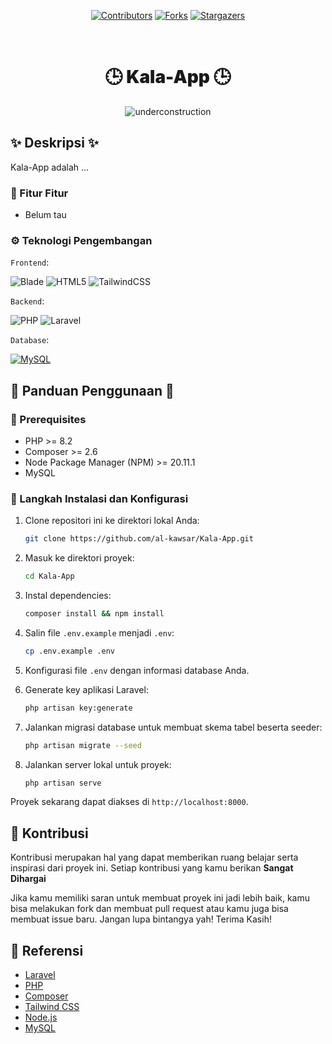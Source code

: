 <div align="center">

[![Contributors][contributors-shield]][contributors-url]
[![Forks][forks-shield]][forks-url]
[![Stargazers][stars-shield]][stars-url]

<br />

<h1 style="font-weight:900" align="center">🕒 Kala-App 🕒</h1>

![underconstruction][underconstruction]

</div>

## ✨ Deskripsi ✨

Kala-App adalah ...

### 🚀 Fitur Fitur

- Belum tau

### ⚙️ Teknologi Pengembangan

`Frontend`:

![Blade]
![HTML5]
![TailwindCSS]
    
`Backend`:

![PHP]
![Laravel]
    
`Database`:

[![MySQL][MySQL]][MySQL-url]

## 📙 Panduan Penggunaan 📙

### 📝 Prerequisites

-   PHP >= 8.2
-   Composer >= 2.6
-   Node Package Manager (NPM) >= 20.11.1
-   MySQL

### 👣 Langkah Instalasi dan Konfigurasi


1. Clone repositori ini ke direktori lokal Anda:

    ```bash
    git clone https://github.com/al-kawsar/Kala-App.git
    ```

2. Masuk ke direktori proyek:

    ```bash
    cd Kala-App
    ```

3. Instal dependencies:

    ```bash
    composer install && npm install
    ```

4. Salin file `.env.example` menjadi `.env`:

    ```bash
    cp .env.example .env
    ```

5. Konfigurasi file `.env` dengan informasi database Anda.

6. Generate key aplikasi Laravel:

    ```bash
    php artisan key:generate
    ```

7. Jalankan migrasi database untuk membuat skema tabel beserta seeder:

    ```bash
    php artisan migrate --seed
    ```

8. Jalankan server lokal untuk proyek:

    ```bash
    php artisan serve
    ```
Proyek sekarang dapat diakses di `http://localhost:8000`.

## 🤝 Kontribusi

Kontribusi merupakan hal yang dapat memberikan ruang belajar serta inspirasi dari proyek ini. Setiap kontribusi yang kamu berikan **Sangat Dihargai**

Jika kamu memiliki saran untuk membuat proyek ini jadi lebih baik, kamu bisa melakukan fork dan membuat pull request atau kamu juga bisa membuat issue baru. Jangan lupa bintangya yah! Terima Kasih!

## 📙 Referensi

-   [Laravel](https://laravel.com/)
-   [PHP](https://www.php.net/)
-   [Composer](https://getcomposer.org/)
-   [Tailwind CSS](https://tailwindcss.com/)
-   [Node.js](https://nodejs.org/en)
-   [MySQL](https://www.mysql.com/)

[HTML5]: https://img.shields.io/badge/html5-%23E34F26.svg?style=for-the-badge&logo=html5&logoColor=white
[Blade]: https://img.shields.io/badge/Blade%20Templates-%23CC0000.svg?style=for-the-badge
[PHP]: https://img.shields.io/badge/php-%23777BB4.svg?style=for-the-badge&logo=php&logoColor=white
[Laravel]: https://img.shields.io/badge/laravel-%23FF2D20.svg?style=for-the-badge&logo=laravel&logoColor=white
[Tailwind-url]: https://tailwindcss.com/
[TailwindCSS]: https://img.shields.io/badge/tailwindcss-0F172A?&style=for-the-badge&logo=tailwindcss&logoColor=61DAFB
[MySQL-url]: https://www.mysql.com/
[MySQL]: https://img.shields.io/badge/MySQL-00000F?style=for-the-badge&logo=mysql&logoColor=white
[NodeJS-url]: https://nodejs.org/en
[NodeJS]: https://img.shields.io/badge/Node.js-43853D?style=for-the-badge&logo=node.js&logoColor=white
[javascript]: https://img.shields.io/badge/JavaScript-F7DF1E?style=for-the-badge&logo=javascript&logoColor=black
[underconstruction]: https://img.shields.io/badge/Status-WIP-FFFF00?style=for-the-badge&logoColor=FFFF00
[contributors-shield]: https://img.shields.io/github/contributors/al-kawsar/Kala-App.svg?style=for-the-badge
[contributors-url]: https://github.com/al-kawsar/Kala-App/graphs/contributors
[forks-shield]: https://img.shields.io/github/forks/al-kawsar/Kala-App.svg?style=for-the-badge
[forks-url]: https://github.com/al-kawsar/Kala-App/network/members
[stars-shield]: https://img.shields.io/github/stars/al-kawsar/Kala-App.svg?style=for-the-badge
[stars-url]: https://github.com/al-kawsar/Kala-App/stargazers
[issues-shield]: https://img.shields.io/github/issues/al-kawsar/Kala-App.svg?style=for-the-badge
[issues-url]: https://github.com/al-kawsar/Kala-App/issues

